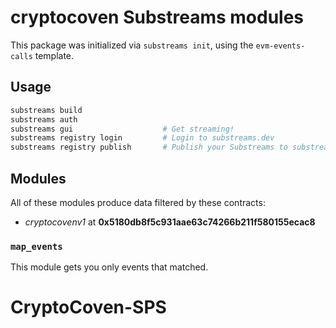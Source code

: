 # cryptocoven Substreams modules

This package was initialized via `substreams init`, using the `evm-events-calls` template.

## Usage

```bash
substreams build
substreams auth
substreams gui       			  # Get streaming!
substreams registry login         # Login to substreams.dev
substreams registry publish       # Publish your Substreams to substreams.dev
```

## Modules

All of these modules produce data filtered by these contracts:
- _cryptocovenv1_ at **0x5180db8f5c931aae63c74266b211f580155ecac8**
### `map_events`

This module gets you only events that matched.


# CryptoCoven-SPS
